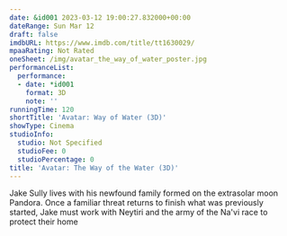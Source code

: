 ```yaml
---
date: &id001 2023-03-12 19:00:27.832000+00:00
dateRange: Sun Mar 12
draft: false
imdbURL: https://www.imdb.com/title/tt1630029/
mpaaRating: Not Rated
oneSheet: /img/avatar_the_way_of_water_poster.jpg
performanceList:
  performance:
  - date: *id001
    format: 3D
    note: ''
runningTime: 120
shortTitle: 'Avatar: Way of Water (3D)'
showType: Cinema
studioInfo:
  studio: Not Specified
  studioFee: 0
  studioPercentage: 0
title: 'Avatar: The Way of the Water (3D)'
---
```


Jake Sully lives with his newfound family formed on the extrasolar moon Pandora. Once a familiar threat returns to finish what was previously started, Jake must work with Neytiri and the army of the Na'vi race to protect their home